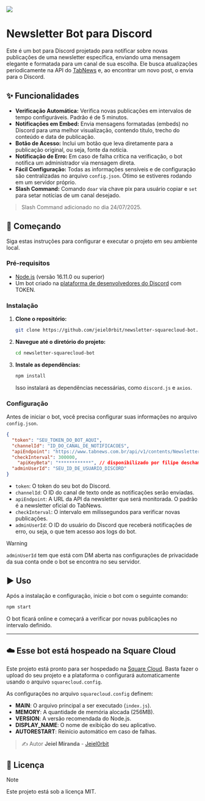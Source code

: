 ![](https://cdn.discordapp.com/app-icons/1387780583257673798/6cf75b757a1fa1f3f298555b98616fc7.png?size=256)

# Newsletter Bot para Discord

Este é um bot para Discord projetado para notificar sobre novas publicações de uma newsletter específica, enviando uma mensagem elegante e formatada para um canal de sua escolha. Ele busca atualizações periodicamente na API do [TabNews](https://www.tabnews.com.br/) e, ao encontrar um novo post, o envia para o Discord.

## ✨ Funcionalidades

  * **Verificação Automática:** Verifica novas publicações em intervalos de tempo configuráveis. Padrão é de 5 minutos.
  * **Notificações em Embed:** Envia mensagens formatadas (embeds) no Discord para uma melhor visualização, contendo título, trecho do conteúdo e data de publicação.
  * **Botão de Acesso:** Inclui um botão que leva diretamente para a publicação original, ou seja, fonte da notícia.
  * **Notificação de Erro:** Em caso de falha crítica na verificação, o bot notifica um administrador via mensagem direta.
  * **Fácil Configuração:** Todas as informações sensíveis e de configuração são centralizadas no arquivo `config.json`. Ótimo se estiveres rodando em um servidor próprio.
  * **Slash Command:** Comando `doar` via chave pix para usuário copiar e `set` para setar notícias de um canal desejado.
  > Slash Command adicionado no dia 24/07/2025. 

## 🚀 Começando

Siga estas instruções para configurar e executar o projeto em seu ambiente local.

### Pré-requisitos

  * [Node.js](https://nodejs.org/en/) (versão 16.11.0 ou superior)
  * Um bot criado na [plataforma de desenvolvedores do Discord](https://discord.com/developers/applications) com TOKEN.

### Instalação

1.  **Clone o repositório:**

    ```bash
    git clone https://github.com/jeiel0rbit/newsletter-squarecloud-bot.git
    ```

2.  **Navegue até o diretório do projeto:**

    ```bash
    cd newsletter-squarecloud-bot
    ```

3.  **Instale as dependências:**

    ```bash
    npm install
    ```

    Isso instalará as dependências necessárias, como `discord.js` e `axios`.

### Configuração

Antes de iniciar o bot, você precisa configurar suas informações no arquivo `config.json`.

```json
{
  "token": "SEU_TOKEN_DO_BOT_AQUI",
  "channelId": "ID_DO_CANAL_DE_NOTIFICACOES",
  "apiEndpoint": "https://www.tabnews.com.br/api/v1/contents/NewsletterOficial",
  "checkInterval": 300000,
    "apiKeyBeta": "************", // disponibilizado por filipe deschamps
  "adminUserId": "SEU_ID_DE_USUARIO_DISCORD"
}
```

  * `token`: O token do seu bot do Discord.
  * `channelId`: O ID do canal de texto onde as notificações serão enviadas.
  * `apiEndpoint`: A URL da API da newsletter que será monitorada. O padrão é a newsletter oficial do TabNews.
  * `checkInterval`: O intervalo em milissegundos para verificar novas publicações.
  * `adminUserId`: O ID do usuário do Discord que receberá notificações de erro, ou seja, o que tem acesso aos logs do bot.

> [!warning]
> `adminUserId` tem que está com DM aberta nas configurações de privacidade da sua conta onde o bot se encontra no seu servidor.

## ▶️ Uso

Após a instalação e configuração, inicie o bot com o seguinte comando:

```bash
npm start
```

O bot ficará online e começará a verificar por novas publicações no intervalo definido.

---

## ☁️ Esse bot está hospeado na Square Cloud

Este projeto está pronto para ser hospedado na [Square Cloud](https://squarecloud.app/). Basta fazer o upload do seu projeto e a plataforma o configurará automaticamente usando o arquivo `squarecloud.config`.

As configurações no arquivo `squarecloud.config` definem:

  * **MAIN**: O arquivo principal a ser executado (`index.js`).
  * **MEMORY**: A quantidade de memória alocada (256MB).
  * **VERSION**: A versão recomendada do Node.js.
  * **DISPLAY\_NAME**: O nome de exibição do seu aplicativo.
  * **AUTORESTART**: Reinício automático em caso de falhas.

> ✍️ Autor
> **Jeiel Miranda** - [Jeiel0rbit](https://www.google.com/search?q=https://github.com/jeiel0rbit)

## 📄 Licença

> [!note]
> Este projeto está sob a licença MIT.
